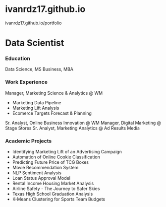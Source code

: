 # ivanrdz17.github.io
 ivanrdz17.github.io/portfolio

# Data Scientist

### Education
Data Science, MS
Business, MBA

### Work Experience
Manager, Marketing Science & Analytics @ WM
- Marketing Data Pipeline
- Marketing Lift Analysis
- Ecomerce Targets Forecast & Planning

Sr. Analyst, Online Business Innovation @ WM
Manager, Digital Marketing @ Stage Stores
Sr. Analyst, Marketing Analytics @ Ad Results Media

### Academic Projects
- Identifying Marketing Lift of an Advertising Campaign
- Automation of Online Cookie Classification
- Predicting Future Price of TCG Boxes
- Movie Recommendation System
- NLP Sentiment Analysis
- Loan Status Approval Model
- Rental Income Housing Market Analysis
- Airline Safety - The Journey to Safer Skies
- Texas High School Graduation Analysis
- K-Means Clustering for Sports Team Budgets
